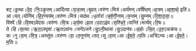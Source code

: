 

  
बट्।इ॒त्था।दे॒व॒।निः॒ऽकृ॒तम्।आदि॑त्या।य॒ज॒तम्।बृ॒हत्।वरु॑ण।मित्र॑।अर्य॑मन्।वर्षि॑ष्ठम्।क्ष॒त्रम्।आ॒शा॒थे॒ इति॑॥  
आ।यत्।योनि॑म्।हि॒र॒ण्यय॑म्।वरु॑ण।मित्र॑।सद॑थः।ध॒र्तारा॑।च॒र्ष॒णी॒नाम्।य॒न्तम्।सु॒म्नम्।रि॒शा॒द॒सा॒॥  
विश्वे॑।हि।वि॒श्वऽवे॑दसः।वरु॑णः।मि॒त्रः।अ॒र्य॒मा।व्र॒ता।प॒दाऽइ॑व।स॒श्चि॒रे॒।पान्ति॑।मर्त्य॑म्।रि॒षः॥  
ते।हि।स॒त्याः।ऋ॒त॒ऽस्पृशः॑।ऋ॒तऽवा॑नः।जने॑ऽजने।सु॒ऽनी॒थासः॑।सु॒ऽदान॑वः।अं॒होः।चि॒त्।उ॒रु॒ऽचक्र॑यः॥  
कः।नु।वा॒म्।मि॒त्र॒।अस्तु॑तः।वरु॑णः।वा॒।त॒नूना॑म्।तत्।सु।वा॒म्।आ।ई॒ष॒ते॒।म॒तिः।अत्रि॑ऽभ्यः।आ।ई॒ष॒ते॒।म॒तिः॥  
